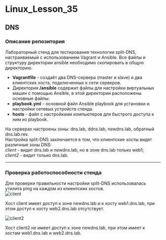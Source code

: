 # Linux_Lesson_35
## DNS
### Описание репозитория

Лабораторный стенд для тестирования технологии split-DNS, настраиваемый с использованием Vagrant и Ansible. Все файлы и структуру директории ansible необходимо скопировать в общую директорию.

- **Vagrantfile** - создаёт два DNS-сервера (master и slave) и два клиентских хоста, подключенных к сети серверов.  
- Директория **/ansible** содержит файлы для настройки виртуальных машин с помощью Ansible, в этой директории расположены основные файлы:  
- **playbook.yml** - основной файл Ansible playbook для установки и настройки сетевых устройств стенда.  
- **hosts** - файл с настройками компьютеров для быстрого доступа к ним из playbook.


На серверах настроены зоны: dns.lab, ddns.lab, newdns.lab, обратный dns.lab.rev.  
Настройка split-DNS заключается в том, что клиентские хосты видят различные зоны DNS:  
*client* - видит dns.lab и newdns.lab, но в зоне dns.lab только web1;  
*client2* - видит только dns.lab.

---

 ### Проверка работоспособности стенда

 Для проверки правильности настройки split-DNS использовалась утилита ping на каждом из клиентских хостов.  
 ![client](https://github.com/darknetworm/Linux_Lesson_35/assets/82410807/d4383a59-38ba-474e-bae5-ee9b616dc7b5)
 
Хост client имеет доступ к зоне newdns.lab и к хосту web1.dns.lab, при этом доступ к хосту web2.dns.lab отсутствует.

![client2](https://github.com/darknetworm/Linux_Lesson_35/assets/82410807/20356c40-8c9f-47f0-9106-4cc4642e0498)  

Хост client2 не имеет доступ к зоне newdns.lab, при этом имеет к хостам web1.dns.lab и web2.dns.lab.
